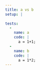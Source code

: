```yaml
---
title: a vs b
setup: |
  
tests:
  -
    name: a
    code: |
      a = 1+1;
  -
    name: b
    code: |
      a = 1*2;
---
```


